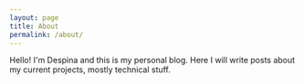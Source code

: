 ```yaml
---
layout: page
title: About
permalink: /about/
---
```


Hello!
I'm Despina and this is my personal blog. Here I will write posts about my current projects, mostly technical stuff. 
